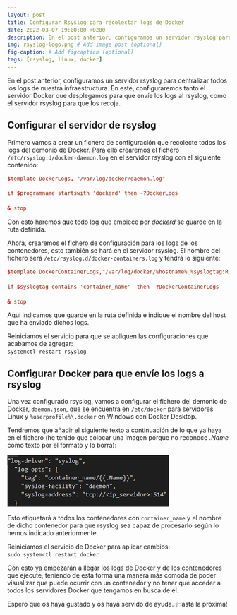 ```yaml
---
layout: post
title: Configurar Rsyslog para recolectar logs de Docker
date: 2022-03-07 19:00:00 +0200
description: En el post anterior, configuramos un servidor rsyslog para centralizar todos los logs de nuestra infraestructura. # Add post description (optional)
img: rsyslog-logo.png # Add image post (optional)
fig-caption: # Add figcaption (optional)
tags: [rsyslog, linux, docker]
---
```


En el post anterior, configuramos un servidor rsyslog para centralizar todos los logs de nuestra infraestructura. En este, configuraremos tanto el servidor Docker que desplegamos para que envíe los logs al rsyslog, como el servidor rsyslog para que los recoja.

## Configurar el servidor de rsyslog 

Primero vamos a crear un fichero de configuración que recolecte todos los logs del demonio de Docker. Para ello crearemos el fichero `/etc/rsyslog.d/docker-daemon.log` en el servidor rsyslog con el siguiente contenido:

```conf
$template DockerLogs, "/var/log/docker/daemon.log"

if $programname startswith 'dockerd' then -?DockerLogs

& stop
```

Con esto haremos que todo log que empiece por _dockerd_ se guarde en la ruta definida.

Ahora, crearemos el fichero de configuración para los logs de los contenedores, esto también se hará en el servidor rsyslog. El nombre del fichero será `/etc/rsyslog.d/docker-containers.log` y tendrá lo siguiente:

```conf
$template DockerContainerLogs,"/var/log/docker/%hostname%_%syslogtag:R,ERE,1,ZERO:.*container_name/([^\[]+)--end%.log"

if $syslogtag contains 'container_name'  then -?DockerContainerLogs

& stop
```

Aquí indicamos que guarde en la ruta definida e indique el nombre del host que ha enviado dichos logs.

Reiniciamos el servicio para que se apliquen las configuraciones que acabamos de agregar:  
`systemctl restart rsyslog`

## Configurar Docker para que envíe los logs a rsyslog

Una vez configurado rsyslog, vamos a configurar el fichero del demonio de Docker, `daemon.json`, que se encuentra en `/etc/docker` para servidores Linux y `%userprofile%\.docker` en Windows con Docker Desktop.

Tendremos que añadir el siguiente texto a continuación de lo que ya haya en el fichero (he tenido que colocar una imagen porque no reconoce _.Name_ como texto por el formato y lo borra):

![dockerrsyslog](..\assets\img\dockerrsyslog.png)

Esto etiquetará a todos los contenedores con `container_name` y el nombre de dicho contenedor para que rsyslog sea capaz de procesarlo según lo hemos indicado anteriormente.

Reiniciamos el servicio de Docker para aplicar cambios:  
`sudo systemctl restart docker`

Con esto ya empezarán a llegar los logs de Docker y de los contenedores que ejecute, teniendo de esta forma una manera más comoda de poder visualizar que puede ocurrir con un contenedor y no tener que acceder a todos los servidores Docker que tengamos en busca de él.

Espero que os haya gustado y os haya servido de ayuda. ¡Hasta la próxima!
